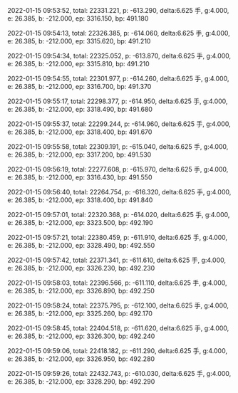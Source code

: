 2022-01-15 09:53:52, total: 22331.221, p: -613.290, delta:6.625 手, g:4.000, e: 26.385, b: -212.000, ep: 3316.150, bp: 491.180

2022-01-15 09:54:13, total: 22326.385, p: -614.060, delta:6.625 手, g:4.000, e: 26.385, b: -212.000, ep: 3315.620, bp: 491.210

2022-01-15 09:54:34, total: 22325.052, p: -613.870, delta:6.625 手, g:4.000, e: 26.385, b: -212.000, ep: 3315.810, bp: 491.210

2022-01-15 09:54:55, total: 22301.977, p: -614.260, delta:6.625 手, g:4.000, e: 26.385, b: -212.000, ep: 3316.700, bp: 491.370

2022-01-15 09:55:17, total: 22298.377, p: -614.950, delta:6.625 手, g:4.000, e: 26.385, b: -212.000, ep: 3318.490, bp: 491.680

2022-01-15 09:55:37, total: 22299.244, p: -614.960, delta:6.625 手, g:4.000, e: 26.385, b: -212.000, ep: 3318.400, bp: 491.670

2022-01-15 09:55:58, total: 22309.191, p: -615.040, delta:6.625 手, g:4.000, e: 26.385, b: -212.000, ep: 3317.200, bp: 491.530

2022-01-15 09:56:19, total: 22277.608, p: -615.970, delta:6.625 手, g:4.000, e: 26.385, b: -212.000, ep: 3316.430, bp: 491.550

2022-01-15 09:56:40, total: 22264.754, p: -616.320, delta:6.625 手, g:4.000, e: 26.385, b: -212.000, ep: 3318.400, bp: 491.840

2022-01-15 09:57:01, total: 22320.368, p: -614.020, delta:6.625 手, g:4.000, e: 26.385, b: -212.000, ep: 3323.500, bp: 492.190

2022-01-15 09:57:21, total: 22380.459, p: -611.910, delta:6.625 手, g:4.000, e: 26.385, b: -212.000, ep: 3328.490, bp: 492.550

2022-01-15 09:57:42, total: 22371.341, p: -611.610, delta:6.625 手, g:4.000, e: 26.385, b: -212.000, ep: 3326.230, bp: 492.230

2022-01-15 09:58:03, total: 22396.566, p: -611.110, delta:6.625 手, g:4.000, e: 26.385, b: -212.000, ep: 3326.890, bp: 492.250

2022-01-15 09:58:24, total: 22375.795, p: -612.100, delta:6.625 手, g:4.000, e: 26.385, b: -212.000, ep: 3325.260, bp: 492.170

2022-01-15 09:58:45, total: 22404.518, p: -611.620, delta:6.625 手, g:4.000, e: 26.385, b: -212.000, ep: 3326.300, bp: 492.240

2022-01-15 09:59:06, total: 22418.182, p: -611.290, delta:6.625 手, g:4.000, e: 26.385, b: -212.000, ep: 3326.950, bp: 492.280

2022-01-15 09:59:26, total: 22432.743, p: -610.030, delta:6.625 手, g:4.000, e: 26.385, b: -212.000, ep: 3328.290, bp: 492.290